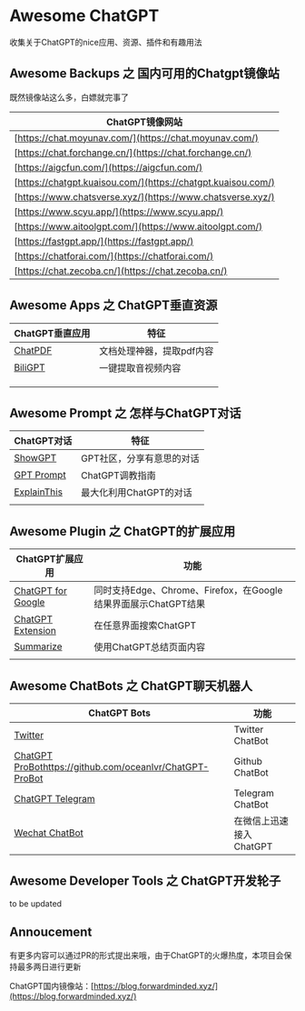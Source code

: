 # Awesome ChatGPT

收集关于ChatGPT的nice应用、资源、插件和有趣用法

## Awesome Backups 之 国内可用的Chatgpt镜像站

既然镜像站这么多，白嫖就完事了

|  ChatGPT镜像网站   | 
|  ----  | 
| [https://chat.moyunav.com/](https://chat.moyunav.com/) | 
| [https://chat.forchange.cn/](https://chat.forchange.cn/)| 
| [https://aigcfun.com/](https://aigcfun.com/) |
| [https://chatgpt.kuaisou.com/](https://chatgpt.kuaisou.com/)
| [https://www.chatsverse.xyz/](https://www.chatsverse.xyz/) |
| [https://www.scyu.app/](https://www.scyu.app/) |
| [https://www.aitoolgpt.com/](https://www.aitoolgpt.com/) |
| [https://fastgpt.app/](https://fastgpt.app/) |
| [https://chatforai.com/](https://chatforai.com/) |
| [https://chat.zecoba.cn/](https://chat.zecoba.cn/) |


## Awesome Apps 之 ChatGPT垂直资源

|  ChatGPT垂直应用   | 特征 | 
|  ----  |  ---- | 
| [ChatPDF](https://www.futuretools.io/tools/chatpdf)  | 文档处理神器，提取pdf内容 |
| [BiliGPT](https://b.jimmylv.cn/) | 一键提取音视频内容 |
|  |  |
|  |  |
|  |  |

## Awesome Prompt 之 怎样与ChatGPT对话

|  ChatGPT对话   | 特征 | 
|  ----  |  ---- | 
| [ShowGPT](https://showgpt.co/)  | GPT社区，分享有意思的对话 |
| [GPT Prompt](https://github.com/PlexPt/awesome-chatgpt-prompts-zh) | ChatGPT调教指南 |  
| [ExplainThis](https://www.explainthis.io/en/chatgpt) | 最大化利用ChatGPT的对话 |
| []() |    |

## Awesome Plugin 之 ChatGPT的扩展应用

| ChatGPT扩展应用 | 功能 |
| ---- | ---- |
| [ChatGPT for Google](https://chrome.google.com/webstore/detail/chatgpt-for-google/jgjaeacdkonaoafenlfkkkmbaopkbilf)  | 同时支持Edge、Chrome、Firefox，在Google结果界面展示ChatGPT结果  |
| [ChatGPT Extension](https://chrome.google.com/webstore/detail/chatgpt-chrome-extension/cdjifpfganmhoojfclednjdnnpooaojb) | 在任意界面搜索ChatGPT |
| [Summarize](https://chrome.google.com/webstore/detail/summarize/lmhkmibdclhibdooglianggbnhcbcjeh) | 使用ChatGPT总结页面内容 |
| []()  |   |

## Awesome ChatBots 之 ChatGPT聊天机器人

| ChatGPT Bots | 功能 |
| ---- | ---- |
|  [Twitter](https://twitter.com/ChatGPTBot) | Twitter ChatBot  |
| [ChatGPT ProBot]()https://github.com/oceanlvr/ChatGPT-ProBot  | Github ChatBot  |
| [ChatGPT Telegram](https://github.com/m1guelpf/chatgpt-telegram) | Telegram ChatBot  |
| [Wechat ChatBot](https://github.com/fuergaosi233/wechat-chatgpt)  |  在微信上迅速接入 ChatGPT |


## Awesome Developer Tools 之 ChatGPT开发轮子

to be updated


## Annoucement

有更多内容可以通过PR的形式提出来哦，由于ChatGPT的火爆热度，本项目会保持最多两日进行更新

ChatGPT国内镜像站：[https://blog.forwardminded.xyz/](https://blog.forwardminded.xyz/)
